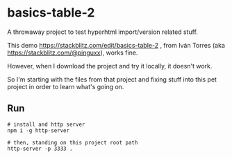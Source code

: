 # basics-table-2

A throwaway project to test hyperhtml import/version related stuff.

This demo https://stackblitz.com/edit/basics-table-2 , from Iván Torres (aka
https://stackblitz.com/@pinguxx), works fine.

However, when I download the project and try it locally, it doesn't work.

So I'm starting with the files from that project and fixing stuff into this pet
project in order to learn what's going on.

## Run

```
# install and http server
npm i -g http-server

# then, standing on this project root path
http-server -p 3333 .
```
